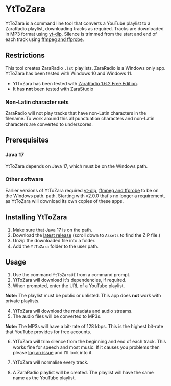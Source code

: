 # YtToZara

YtToZara is a command line tool that converts a YouTube playlist to a ZaraRadio playlist, downloading tracks as required.
Tracks are downloaded in MP3 format using [yt-dlp](https://github.com/yt-dlp/yt-dlp).
Silence is trimmed from the start and end of each track using [ffmpeg and ffprobe](https://www.ffmpeg.org/).

## Restrictions
This tool creates ZaraRadio `.lst` playlists. ZaraRadio is a Windows only app. YtToZara has been tested with Windows 10 and Windows 11.

- YtToZara has been tested with [ZaraRadio 1.6.2 Free Edition](http://www.zarastudio.es/download.php).
- It has **not** been tested with ZaraStudio

### Non-Latin character sets
ZaraRadio will not play tracks that have non-Latin characters in the filename. To work around this all punctuation characters and non-Latin characters are converted to underscores.

## Prerequisites

### Java 17
YtToZara depends on Java 17, which must be on the Windows path.

### Other software

Earlier versions of YtToZara required [yt-dlp](https://github.com/yt-dlp/yt-dlp),
[ffmpeg and ffprobe](https://www.ffmpeg.org/) to be on the Windows path.
path. Starting with v2.0.0 that's no longer a requirement, as YtToZara will
download its own copies of these apps.

## Installing YtToZara

1. Make sure that Java 17 is on the path.
2. Download the [latest release](https://github.com/TerryEbdon/YtToZara/releases/latest)
   (scroll down to `Assets` to find the ZIP file.)
3. Unzip the downloaded file into a folder.
4. Add the `YtToZara` folder to the user path.

## Usage

1. Use the command `YtToZaraUI` from a command prompt.
2. YtToZara will download it's dependencies, if required.
3. When prompted, enter the URL of a YouTube playlist.

**Note:**
The playlist must be public or unlisted. This app does **not** work with private
playlists.

4. YtToZara will download the metadata and audio streams.
5. The audio files will be converted to MP3s.

**Note:**
The MP3s will have a bit-rate of 128 kbps. This is the highest bit-rate that
YouTube provides for free accounts.

6. YtToZara will trim silence from the beginning and end of each track. This
   works fine for speech and most music. If it causes you problems then please
   [log an issue](https://github.com/TerryEbdon/YtToZara/issues/new)
   and I'll look into it.

7. YtToZara will normalise every track.
8. A ZaraRadio playlist will be created. The playlist will have the same name as
   the YouTube playlist.
